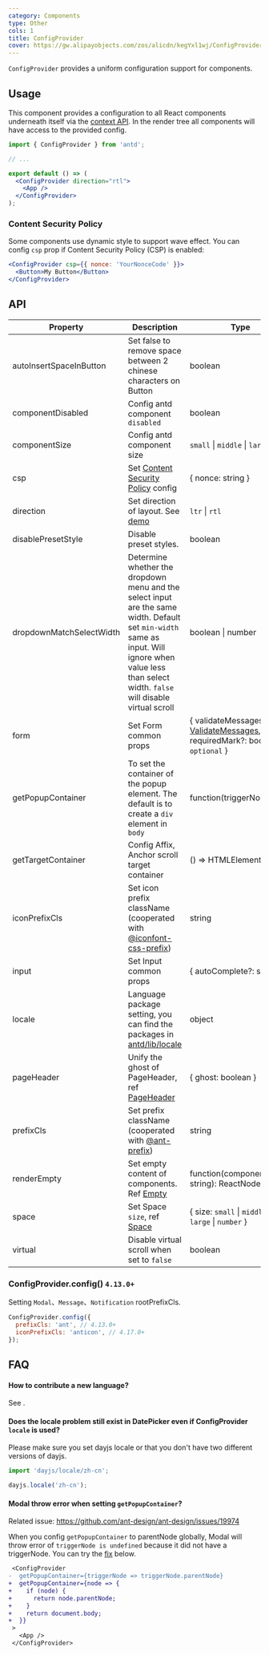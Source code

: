 ```yaml
---
category: Components
type: Other
cols: 1
title: ConfigProvider
cover: https://gw.alipayobjects.com/zos/alicdn/kegYxl1wj/ConfigProvider.svg
---
```


`ConfigProvider` provides a uniform configuration support for components.

## Usage

This component provides a configuration to all React components underneath itself via the [context API](https://facebook.github.io/react/docs/context.html). In the render tree all components will have access to the provided config.

```jsx
import { ConfigProvider } from 'antd';

// ...

export default () => (
  <ConfigProvider direction="rtl">
    <App />
  </ConfigProvider>
);
```

### Content Security Policy

Some components use dynamic style to support wave effect. You can config `csp` prop if Content Security Policy (CSP) is enabled:

```jsx
<ConfigProvider csp={{ nonce: 'YourNonceCode' }}>
  <Button>My Button</Button>
</ConfigProvider>
```

## API

| Property | Description | Type | Default | Version |
| --- | --- | --- | --- | --- |
| autoInsertSpaceInButton | Set false to remove space between 2 chinese characters on Button | boolean | true |  |
| componentDisabled | Config antd component `disabled` | boolean | - | 4.21.0 |
| componentSize | Config antd component size | `small` \| `middle` \| `large` | - |  |
| csp | Set [Content Security Policy](https://developer.mozilla.org/en-US/docs/Web/HTTP/CSP) config | { nonce: string } | - |  |
| direction | Set direction of layout. See [demo](#components-config-provider-demo-direction) | `ltr` \| `rtl` | `ltr` |  |
| disablePresetStyle | Disable preset styles. | boolean | 5.0.0 |
| dropdownMatchSelectWidth | Determine whether the dropdown menu and the select input are the same width. Default set `min-width` same as input. Will ignore when value less than select width. `false` will disable virtual scroll | boolean \| number | - | 4.3.0 |
| form | Set Form common props | { validateMessages?: [ValidateMessages](/components/form/#validateMessages), requiredMark?: boolean \| `optional` } | - | requiredMark: 4.8.0 |
| getPopupContainer | To set the container of the popup element. The default is to create a `div` element in `body` | function(triggerNode) | () => document.body |  |
| getTargetContainer | Config Affix, Anchor scroll target container | () => HTMLElement | () => window | 4.2.0 |
| iconPrefixCls | Set icon prefix className (cooperated with [@iconfont-css-prefix](https://github.com/ant-design/ant-design/blob/d943b85a523bdf181dabc12c928226f3b4b893de/components/style/themes/default.less#L106)) | string | `anticon` | 4.11.0 |
| input | Set Input common props | { autoComplete?: string } | - | 4.2.0 |
| locale | Language package setting, you can find the packages in [antd/lib/locale](http://unpkg.com/antd/lib/locale/) | object | - |  |
| pageHeader | Unify the ghost of PageHeader, ref [PageHeader](/components/page-header) | { ghost: boolean } | true |  |
| prefixCls | Set prefix className (cooperated with [@ant-prefix](https://github.com/ant-design/ant-design/blob/2c6c789e3a9356f96c47aea0083f5a15538315cf/components/style/themes/default.less#L7)) | string | `ant` |  |
| renderEmpty | Set empty content of components. Ref [Empty](/components/empty/) | function(componentName: string): ReactNode | - |  |
| space | Set Space `size`, ref [Space](/components/space) | { size: `small` \| `middle` \| `large` \| `number` } | - | 4.1.0 |
| virtual | Disable virtual scroll when set to `false` | boolean | - | 4.3.0 |

### ConfigProvider.config() `4.13.0+`

Setting `Modal`、`Message`、`Notification` rootPrefixCls.

```jsx
ConfigProvider.config({
  prefixCls: 'ant', // 4.13.0+
  iconPrefixCls: 'anticon', // 4.17.0+
});
```

## FAQ

#### How to contribute a new language?

See [<Adding new language>](/docs/react/i18n#Adding-newplanguage).

#### Does the locale problem still exist in DatePicker even if ConfigProvider `locale` is used?

Please make sure you set dayjs locale or that you don't have two different versions of dayjs.

```js
import 'dayjs/locale/zh-cn';

dayjs.locale('zh-cn');
```

#### Modal throw error when setting `getPopupContainer`?

Related issue: <https://github.com/ant-design/ant-design/issues/19974>

When you config `getPopupContainer` to parentNode globally, Modal will throw error of `triggerNode is undefined` because it did not have a triggerNode. You can try the [fix](https://github.com/afc163/feedback-antd/commit/3e4d1ad1bc1a38460dc3bf3c56517f737fe7d44a) below.

```diff
 <ConfigProvider
-  getPopupContainer={triggerNode => triggerNode.parentNode}
+  getPopupContainer={node => {
+    if (node) {
+      return node.parentNode;
+    }
+    return document.body;
+  }}
 >
   <App />
 </ConfigProvider>
```
